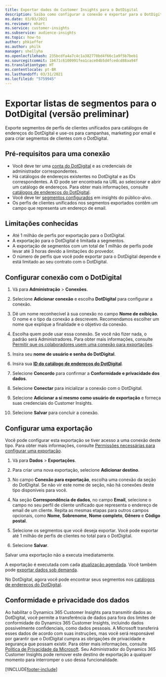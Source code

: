 ```yaml
---
title: Exportar dados do Customer Insights para o DotDigital
description: Saiba como configurar a conexão e exportar para o DotDigital.
ms.date: 03/03/2021
ms.reviewer: mhart
ms.service: customer-insights
ms.subservice: audience-insights
ms.topic: how-to
author: phkieffer
ms.author: philk
manager: shellyha
ms.openlocfilehash: 235bcdfa4a7c4c1a382778bd4f66c1a9f5b7beb1
ms.sourcegitcommit: 1b671c6100991fea1cace04b5d4fcedcd88aa94f
ms.translationtype: HT
ms.contentlocale: pt-BR
ms.lasthandoff: 03/31/2021
ms.locfileid: "5759945"
---
```

# <a name="export-segment-lists-to-dotdigital-preview"></a>Exportar listas de segmentos para o DotDigital (versão preliminar)

Exporte segmentos de perfis de clientes unificados para catálogos de endereços do DotDigital e use-os para campanhas, marketing por email e para criar segmentos de clientes com o DotDigital. 

## <a name="prerequisites-for-a-connection"></a>Pré-requisitos para uma conexão

-   Você deve ter uma [conta do DotDigital](https://dotdigital.com/) e as credenciais de administrador correspondentes.
-   Há catálogos de endereços existentes no DotDigital e as IDs correspondentes. A ID pode ser encontrada na URL ao selecionar e abrir um catálogo de endereços. Para obter mais informações, consulte [catálogos de endereços do DotDigital](https://support.dotdigital.com/hc/articles/212211968-Creating-an-address-book).
-   Você deve ter [segmentos configurados](segments.md) em insights do público-alvo.
-   Os perfis de clientes unificados nos segmentos exportados contêm um campo que representa um endereço de email.

## <a name="known-limitations"></a>Limitações conhecidas

- Até 1 milhão de perfis por exportação para o DotDigital.
- A exportação para o DotDigital é limitada a segmentos.
- A exportação de segmentos com um total de 1 milhão de perfis pode levar até 3 horas devido a limitações do provedor. 
- O número de perfis que você pode exportar para o DotDigital depende e está limitado ao seu contrato com o DotDigital.

## <a name="set-up-connection-to-dotdigital"></a>Configurar conexão com o DotDigital

1. Vá para **Administração** > **Conexões**.

1. Selecione **Adicionar conexão** e escolha **DotDigital** para configurar a conexão.

1. Dê um nome reconhecível à sua conexão no campo **Nome de exibição**. O nome e o tipo da conexão a descrevem. Recomendamos escolher um nome que explique a finalidade e o objetivo da conexão.

1. Escolha quem pode usar essa conexão. Se você não fizer nada, o padrão será Administradores. Para obter mais informações, consulte [Permitir que os colaboradores usem uma conexão para exportações](connections.md#allow-contributors-to-use-a-connection-for-exports).

1. Insira seu **nome de usuário e senha do DotDigital**.

1. Insira sua **[ID do catálogo de endereços do DotDigital](https://support.dotdigital.com/hc/articles/212211968-Creating-an-address-book)**.

1. Selecione **Concordo** para confirmar a **Conformidade e privacidade dos dados**.

1. Selecione **Conectar** para inicializar a conexão com o DotDigital.

1. Selecione **Adicionar a si mesmo como usuário de exportação** e forneça suas credenciais do Customer Insights.

1. Selecione **Salvar** para concluir a conexão. 

## <a name="configure-an-export"></a>Configurar uma exportação

Você pode configurar esta exportação se tiver acesso a uma conexão deste tipo. Para obter mais informações, consulte [Permissões necessárias para configurar uma exportação](export-destinations.md#set-up-a-new-export).

1. Vá para **Dados** > **Exportações**.

1. Para criar uma nova exportação, selecione **Adicionar destino**.

1. No campo **Conexão para exportação**, escolha uma conexão da seção do DotDigital. Se não vir este nome de seção, não há conexões deste tipo disponíveis para você.


1. Na seção **Correspondência de dados**, no campo **Email**, selecione o campo no seu perfil de cliente unificado que representa o endereço de email de um cliente. Repita as mesmas etapas para outros campos opcionais, como **Nome**, **Sobrenome**, **Nome completo**, **Gênero** e **Código postal**.

1. Selecione os segmentos que você deseja exportar. Você pode exportar até 1 milhão de perfis de clientes no total para o DotDigital.

1. Selecione **Salvar**.

Salvar uma exportação não a executa imediatamente.

A exportação é executada com cada [atualização agendada](system.md#schedule-tab). Você também pode [exportar dados sob demanda](export-destinations.md#run-exports-on-demand). 
 
No DotDigital, agora você pode encontrar seus segmentos nos [catálogos de endereços do DotDigital](https://support.dotdigital.com/hc/articles/212211968-Creating-an-address-book).


## <a name="data-privacy-and-compliance"></a>Conformidade e privacidade dos dados

Ao habilitar o Dynamics 365 Customer Insights para transmitir dados ao DotDigital, você permite a transferência de dados para fora dos limites de conformidade do Dynamics 365 Customer Insights, incluindo dados possivelmente confidenciais, como dados pessoais. A Microsoft transferirá esses dados de acordo com suas instruções, mas você será responsável por garantir que o DotDigital cumpra as obrigações de privacidade e segurança que possam existir. Para obter mais informações, consulte [Política de Privacidade da Microsoft](https://go.microsoft.com/fwlink/?linkid=396732).
Seu Administrador do Dynamics 365 Customer Insights pode remover este destino de exportação a qualquer momento para interromper o uso dessa funcionalidade.


[!INCLUDE[footer-include](../includes/footer-banner.md)]
